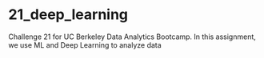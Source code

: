 # 21_deep_learning
Challenge 21 for UC Berkeley Data Analytics Bootcamp. In this assignment, we use ML and Deep Learning to analyze data
